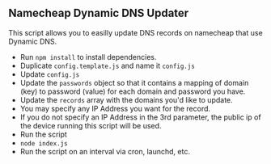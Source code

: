 ## Namecheap Dynamic DNS Updater

This script allows you to easilly update DNS records on namecheap that use Dynamic DNS.


* Run `npm install` to install dependencies.
* Duplicate `config.template.js` and name it `config.js`
* Update `config.js`
 * Update the `passwords` object so that it contains a mapping of domain (key) to password (value) for each domain and password you have.
 * Update the `records` array with the domains you'd like to update.
  * You may specify any IP Address you want for the record.
  * If you do not specify an IP Address in the 3rd parameter, the public ip of the device running this script will be used.
* Run the script
 * `node index.js`
* Run the script on an interval via cron, launchd, etc. 